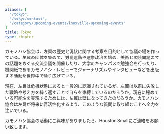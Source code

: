 ```yaml
---
aliases: [
  "/tokyo",
  "/tokyo/contact",
  "/category/upcoming-events/knoxville-upcoming-events"
]
title: Tokyo
type: chapter
---
```


カモノハシ協会は、左翼の歴史と現状に関する考察を目的として協議の場を作っている。左翼の団体を集めて、労働運動や選挙政治を始め、美術と環境問題までの話題をめぐる交流会議を開催したり、大学のキャンパスで勉強会を行ったり、機関紙であるカモノハシ・レビューでジャーナリズムやインタビューなどを出版する活動を世界中で繰り広げている。

現在、左翼は危機状態にあると一般的に認識されているが、左翼は以前に失敗した戦略や考え方を繰り返すことで自らを束縛しているのだろうか。現在に秘めている可能性を実現するためには、左翼は壁になってきたのだろうか。カモノハシ協会は左翼が将来に再活性化するよう、このような質問に取り組むことへ全力を注いでいる。

カモノハシ協会の活動にご興味がありましたら、Houston
Smallにご連絡をお願い致します。
